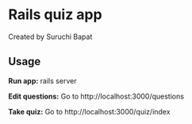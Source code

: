 # Rails quiz app

Created by Suruchi Bapat


## Usage

**Run app:**
rails server

**Edit questions:**
Go to http://localhost:3000/questions

**Take quiz:**
Go to http://localhost:3000/quiz/index
